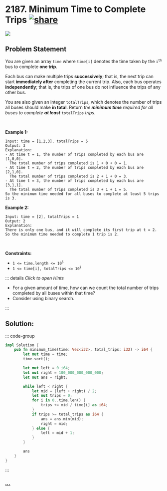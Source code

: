# 2187. Minimum Time to Complete Trips [![share]](https://leetcode.com/problems/minimum-time-to-complete-trips/)

![][medium]

## Problem Statement

<p>You are given an array <code>time</code> where <code>time[i]</code> denotes the time taken by the <code>i<sup>th</sup></code> bus to complete <strong>one trip</strong>.</p>
<p>Each bus can make multiple trips <strong>successively</strong>; that is, the next trip can start <strong>immediately after</strong> completing the current trip. Also, each bus operates <strong>independently</strong>; that is, the trips of one bus do not influence the trips of any other bus.</p>
<p>You are also given an integer <code>totalTrips</code>, which denotes the number of trips all buses should make <strong>in total</strong>. Return <em>the <strong>minimum time</strong> required for all buses to complete <strong>at least</strong> </em><code>totalTrips</code><em> trips</em>.</p>
<p> </p>
<p><strong class="example">Example 1:</strong></p>

```
Input: time = [1,2,3], totalTrips = 5
Output: 3
Explanation:
- At time t = 1, the number of trips completed by each bus are [1,0,0].
  The total number of trips completed is 1 + 0 + 0 = 1.
- At time t = 2, the number of trips completed by each bus are [2,1,0].
  The total number of trips completed is 2 + 1 + 0 = 3.
- At time t = 3, the number of trips completed by each bus are [3,1,1].
  The total number of trips completed is 3 + 1 + 1 = 5.
So the minimum time needed for all buses to complete at least 5 trips is 3.
```

<p><strong class="example">Example 2:</strong></p>

```
Input: time = [2], totalTrips = 1
Output: 2
Explanation:
There is only one bus, and it will complete its first trip at t = 2.
So the minimum time needed to complete 1 trip is 2.
```

<p> </p>
<p><strong>Constraints:</strong></p>
<ul>
<li><code>1 &lt;= time.length &lt;= 10<sup>5</sup></code></li>
<li><code>1 &lt;= time[i], totalTrips &lt;= 10<sup>7</sup></code></li>
</ul>

::: details _Click to open Hints_

- For a given amount of time, how can we count the total number of trips completed by all buses within that time?
- Consider using binary search.

:::

## Solution:

::: code-group

```rs [Rust]
impl Solution {
    pub fn minimum_time(time: Vec<i32>, total_trips: i32) -> i64 {
        let mut time = time;
        time.sort();

        let mut left = 0_i64;
        let mut right = 100_000_000_000_000;
        let mut ans = right;

        while left < right {
            let mid = (left + right) / 2;
            let mut trips = 0;
            for i in 0..time.len() {
                trips += mid / time[i] as i64;
            }
            if trips >= total_trips as i64 {
                ans = ans.min(mid);
                right = mid;
            } else {
                left = mid + 1;
            }
        }

        ans
    }
}

```

:::

### [_..._](#)

```

```

<!----------------------------------{ link }--------------------------------->

[share]: https://graph.org/file/3ea5234dda646b71c574a.png
[easy]: https://img.shields.io/badge/Difficulty-Easy-bright.svg
[medium]: https://img.shields.io/badge/Difficulty-Medium-yellow.svg
[hard]: https://img.shields.io/badge/Difficulty-Hard-red.svg
